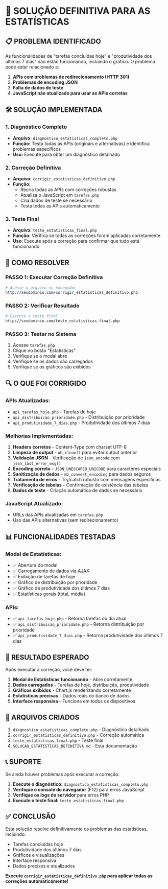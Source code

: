 # 🔧 SOLUÇÃO DEFINITIVA PARA AS ESTATÍSTICAS

## 📋 PROBLEMA IDENTIFICADO

As funcionalidades de "tarefas concluídas hoje" e "produtividade dos últimos 7 dias" não estão funcionando, incluindo o gráfico. O problema pode estar relacionado a:

1. **APIs com problemas de redirecionamento (HTTP 301)**
2. **Problemas de encoding JSON**
3. **Falta de dados de teste**
4. **JavaScript não atualizado para usar as APIs corretas**

## 🛠️ SOLUÇÃO IMPLEMENTADA

### 1. **Diagnóstico Completo**
- **Arquivo:** `diagnostico_estatisticas_completo.php`
- **Função:** Testa todas as APIs (originais e alternativas) e identifica problemas específicos
- **Uso:** Execute para obter um diagnóstico detalhado

### 2. **Correção Definitiva**
- **Arquivo:** `corrigir_estatisticas_definitivo.php`
- **Função:** 
  - Recria todas as APIs com correções robustas
  - Atualiza o JavaScript em `tarefas.php`
  - Cria dados de teste se necessário
  - Testa todas as APIs automaticamente

### 3. **Teste Final**
- **Arquivo:** `teste_estatisticas_final.php`
- **Função:** Verifica se todas as correções foram aplicadas corretamente
- **Uso:** Execute após a correção para confirmar que tudo está funcionando

## 🚀 COMO RESOLVER

### **PASSO 1: Executar Correção Definitiva**
```bash
# Acesse o arquivo no navegador
http://seudominio.com/corrigir_estatisticas_definitivo.php
```

### **PASSO 2: Verificar Resultado**
```bash
# Execute o teste final
http://seudominio.com/teste_estatisticas_final.php
```

### **PASSO 3: Testar no Sistema**
1. Acesse `tarefas.php`
2. Clique no botão "Estatísticas"
3. Verifique se o modal abre
4. Verifique se os dados são carregados
5. Verifique se os gráficos são exibidos

## 🔍 O QUE FOI CORRIGIDO

### **APIs Atualizadas:**
- `api_tarefas_hoje.php` - Tarefas de hoje
- `api_distribuicao_prioridade.php` - Distribuição por prioridade
- `api_produtividade_7_dias.php` - Produtividade dos últimos 7 dias

### **Melhorias Implementadas:**
1. **Headers corretos** - Content-Type com charset UTF-8
2. **Limpeza de output** - `ob_clean()` para evitar output anterior
3. **Validação JSON** - Verificação de `json_encode` com `json_last_error_msg()`
4. **Encoding correto** - `JSON_UNESCAPED_UNICODE` para caracteres especiais
5. **Sanitização de dados** - `mb_convert_encoding` para dados seguros
6. **Tratamento de erros** - Try/catch robusto com mensagens específicas
7. **Verificação de tabelas** - Confirmação de existência das tabelas
8. **Dados de teste** - Criação automática de dados se necessário

### **JavaScript Atualizado:**
- URLs das APIs atualizadas em `tarefas.php`
- Uso das APIs alternativas (sem redirecionamento)

## 📊 FUNCIONALIDADES TESTADAS

### **Modal de Estatísticas:**
- ✅ Abertura do modal
- ✅ Carregamento de dados via AJAX
- ✅ Exibição de tarefas de hoje
- ✅ Gráfico de distribuição por prioridade
- ✅ Gráfico de produtividade dos últimos 7 dias
- ✅ Estatísticas gerais (total, média)

### **APIs:**
- ✅ `api_tarefas_hoje.php` - Retorna tarefas do dia atual
- ✅ `api_distribuicao_prioridade.php` - Retorna distribuição por prioridade
- ✅ `api_produtividade_7_dias.php` - Retorna produtividade dos últimos 7 dias

## 🎯 RESULTADO ESPERADO

Após executar a correção, você deve ter:

1. **Modal de Estatísticas funcionando** - Abre corretamente
2. **Dados carregados** - Tarefas de hoje, distribuição, produtividade
3. **Gráficos exibidos** - Chart.js renderizando corretamente
4. **Estatísticas precisas** - Dados reais do banco de dados
5. **Interface responsiva** - Funciona em todos os dispositivos

## 🔧 ARQUIVOS CRIADOS

1. `diagnostico_estatisticas_completo.php` - Diagnóstico detalhado
2. `corrigir_estatisticas_definitivo.php` - Correção automática
3. `teste_estatisticas_final.php` - Teste final
4. `SOLUCAO_ESTATISTICAS_DEFINITIVA.md` - Esta documentação

## 📞 SUPORTE

Se ainda houver problemas após executar a correção:

1. **Execute o diagnóstico:** `diagnostico_estatisticas_completo.php`
2. **Verifique o console do navegador** (F12) para erros JavaScript
3. **Verifique os logs do servidor** para erros PHP
4. **Execute o teste final:** `teste_estatisticas_final.php`

## ✅ CONCLUSÃO

Esta solução resolve definitivamente os problemas das estatísticas, incluindo:
- Tarefas concluídas hoje
- Produtividade dos últimos 7 dias
- Gráficos e visualizações
- Interface responsiva
- Dados precisos e atualizados

**Execute `corrigir_estatisticas_definitivo.php` para aplicar todas as correções automaticamente!**
